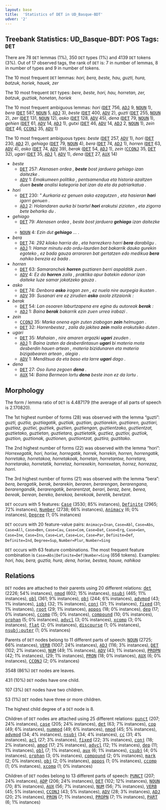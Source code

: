 ```yaml
---
layout: base
title:  'Statistics of DET in UD_Basque-BDT'
udver: '2'
---
```


## Treebank Statistics: UD_Basque-BDT: POS Tags: `DET`

There are 78 `DET` lemmas (1%), 350 `DET` types (1%) and 4139 `DET` tokens (3%).
Out of 17 observed tags, the rank of `DET` is: 7 in number of lemmas, 8 in number of types and 9 in number of tokens.

The 10 most frequent `DET` lemmas: <em>hori, bera, beste, hau, guzti, hura, batzuk, horiek, hauek, zer</em>

The 10 most frequent `DET` types:  <em>bere, beste, hori, hau, horretan, zer, batzuk, guztiak, honetan, horiek</em>

The 10 most frequent ambiguous lemmas: <em>hori</em> (<tt><a href="eu_bdt-pos-DET.html">DET</a></tt> 756, <tt><a href="eu_bdt-pos-ADJ.html">ADJ</a></tt> 9, <tt><a href="eu_bdt-pos-NOUN.html">NOUN</a></tt> 1), <em>bera</em> (<tt><a href="eu_bdt-pos-DET.html">DET</a></tt> 587, <tt><a href="eu_bdt-pos-NOUN.html">NOUN</a></tt> 5, <tt><a href="eu_bdt-pos-ADJ.html">ADJ</a></tt> 3), <em>beste</em> (<tt><a href="eu_bdt-pos-DET.html">DET</a></tt> 400, <tt><a href="eu_bdt-pos-ADV.html">ADV</a></tt> 2), <em>guzti</em> (<tt><a href="eu_bdt-pos-DET.html">DET</a></tt> 255, <tt><a href="eu_bdt-pos-NOUN.html">NOUN</a></tt> 2), <em>zer</em> (<tt><a href="eu_bdt-pos-DET.html">DET</a></tt> 131, <tt><a href="eu_bdt-pos-NOUN.html">NOUN</a></tt> 12), <em>asko</em> (<tt><a href="eu_bdt-pos-DET.html">DET</a></tt> 128, <tt><a href="eu_bdt-pos-ADV.html">ADV</a></tt> 45), <em>dena</em> (<tt><a href="eu_bdt-pos-DET.html">DET</a></tt> 79, <tt><a href="eu_bdt-pos-NOUN.html">NOUN</a></tt> 1), <em>gehien</em> (<tt><a href="eu_bdt-pos-DET.html">DET</a></tt> 61, <tt><a href="eu_bdt-pos-ADV.html">ADV</a></tt> 14, <tt><a href="eu_bdt-pos-ADJ.html">ADJ</a></tt> 1), <em>gutxi</em> (<tt><a href="eu_bdt-pos-DET.html">DET</a></tt> 46, <tt><a href="eu_bdt-pos-ADV.html">ADV</a></tt> 14, <tt><a href="eu_bdt-pos-ADJ.html">ADJ</a></tt> 2, <tt><a href="eu_bdt-pos-NOUN.html">NOUN</a></tt> 1), <em>zein</em> (<tt><a href="eu_bdt-pos-DET.html">DET</a></tt> 46, <tt><a href="eu_bdt-pos-CCONJ.html">CCONJ</a></tt> 35, <tt><a href="eu_bdt-pos-ADV.html">ADV</a></tt> 1)

The 10 most frequent ambiguous types:  <em>beste</em> (<tt><a href="eu_bdt-pos-DET.html">DET</a></tt> 257, <tt><a href="eu_bdt-pos-ADV.html">ADV</a></tt> 1), <em>hori</em> (<tt><a href="eu_bdt-pos-DET.html">DET</a></tt> 230, <tt><a href="eu_bdt-pos-ADJ.html">ADJ</a></tt> 2), <em>gehiago</em> (<tt><a href="eu_bdt-pos-DET.html">DET</a></tt> 79, <tt><a href="eu_bdt-pos-NOUN.html">NOUN</a></tt> 4), <em>bera</em> (<tt><a href="eu_bdt-pos-DET.html">DET</a></tt> 74, <tt><a href="eu_bdt-pos-ADJ.html">ADJ</a></tt> 1), <em>horren</em> (<tt><a href="eu_bdt-pos-DET.html">DET</a></tt> 63, <tt><a href="eu_bdt-pos-ADV.html">ADV</a></tt> 4), <em>asko</em> (<tt><a href="eu_bdt-pos-DET.html">DET</a></tt> 74, <tt><a href="eu_bdt-pos-ADV.html">ADV</a></tt> 39), <em>berak</em> (<tt><a href="eu_bdt-pos-DET.html">DET</a></tt> 54, <tt><a href="eu_bdt-pos-ADJ.html">ADJ</a></tt> 1), <em>zein</em> (<tt><a href="eu_bdt-pos-CCONJ.html">CCONJ</a></tt> 35, <tt><a href="eu_bdt-pos-DET.html">DET</a></tt> 32), <em>ugari</em> (<tt><a href="eu_bdt-pos-DET.html">DET</a></tt> 35, <tt><a href="eu_bdt-pos-ADJ.html">ADJ</a></tt> 1, <tt><a href="eu_bdt-pos-ADV.html">ADV</a></tt> 1), <em>dena</em> (<tt><a href="eu_bdt-pos-DET.html">DET</a></tt> 27, <tt><a href="eu_bdt-pos-AUX.html">AUX</a></tt> 14)


* <em>beste</em>
  * <tt><a href="eu_bdt-pos-DET.html">DET</a></tt> 257: <em>Atenasen ordea , <b>beste</b> bost jarduera gehiago izan daitezke .</em>
  * <tt><a href="eu_bdt-pos-ADV.html">ADV</a></tt> 1: <em>Emakumeen politika , pentsamendua eta historia azaltzen duen <b>beste</b> analisi kategoria bat izan da eta da patriarkatua .</em>
* <em>hori</em>
  * <tt><a href="eu_bdt-pos-DET.html">DET</a></tt> 230: <em>" Aurkaria ez genuen asko ezagutzen , eta hasieran <b>hori</b> igarri genuen .</em>
  * <tt><a href="eu_bdt-pos-ADJ.html">ADJ</a></tt> 2: <em>Holandaren aurka bi txartel <b>hori</b> erakutsi zizioten , eta zigorra bete beharko du .</em>
* <em>gehiago</em>
  * <tt><a href="eu_bdt-pos-DET.html">DET</a></tt> 79: <em>Atenasen ordea , beste bost jarduera <b>gehiago</b> izan daitezke .</em>
  * <tt><a href="eu_bdt-pos-NOUN.html">NOUN</a></tt> 4: <em>Ezin dut <b>gehiago</b> ... .</em>
* <em>bera</em>
  * <tt><a href="eu_bdt-pos-DET.html">DET</a></tt> 74: <em>292 kiloko harria da , eta harrezkero harri <b>bera</b> darabilgu .</em>
  * <tt><a href="eu_bdt-pos-ADJ.html">ADJ</a></tt> 1: <em>Hamar minutu edo ordu-laurden bat bakarrik dauka gurekin egoteko , ez bada gauza arraroren bat gertatzen edo medikua <b>bera</b> nahiko berezia ez bada .</em>
* <em>horren</em>
  * <tt><a href="eu_bdt-pos-DET.html">DET</a></tt> 63: <em>Samaranchek <b>horren</b> guztiaren berri aspalditik zuen .</em>
  * <tt><a href="eu_bdt-pos-ADV.html">ADV</a></tt> 4: <em>Ez da <b>horren</b> zaila , praktika apur batekin edonor izan daiteke luze samar jokatzeko gauza .</em>
* <em>asko</em>
  * <tt><a href="eu_bdt-pos-DET.html">DET</a></tt> 74: <em>Denbora <b>asko</b> iragan zen , ez nuela nire aurpegia ikusten .</em>
  * <tt><a href="eu_bdt-pos-ADV.html">ADV</a></tt> 39: <em>Susanari ere ez zirudien <b>asko</b> axola zitzaionik :</em>
* <em>berak</em>
  * <tt><a href="eu_bdt-pos-DET.html">DET</a></tt> 54: <em>Lan osoaren laburtzapena ere egina du autoreak <b>berak</b> :</em>
  * <tt><a href="eu_bdt-pos-ADJ.html">ADJ</a></tt> 1: <em>Baina <b>berak</b> bakarrik ezin zuen urrea irabazi .</em>
* <em>zein</em>
  * <tt><a href="eu_bdt-pos-CCONJ.html">CCONJ</a></tt> 35: <em>Marka onena egin zuten ziabogan <b>zein</b> helmugan .</em>
  * <tt><a href="eu_bdt-pos-DET.html">DET</a></tt> 32: <em>Horrenbestez , zaila da jakitea <b>zein</b> maila erakutsiko duten .</em>
* <em>ugari</em>
  * <tt><a href="eu_bdt-pos-DET.html">DET</a></tt> 35: <em>Mahaian , nire amaren argazki <b>ugari</b> zeuden .</em>
  * <tt><a href="eu_bdt-pos-ADJ.html">ADJ</a></tt> 1: <em>Baina izaten da desberdintasun <b>ugari</b> bi materia mota desberdin hauen artean , materia bizidunaren eta materia bizigabearen artean , alegia .</em>
  * <tt><a href="eu_bdt-pos-ADV.html">ADV</a></tt> 1: <em>Menditsua da eta baso eta larre <b>ugari</b> dago .</em>
* <em>dena</em>
  * <tt><a href="eu_bdt-pos-DET.html">DET</a></tt> 27: <em>Oso iluna zegoen <b>dena</b> .</em>
  * <tt><a href="eu_bdt-pos-AUX.html">AUX</a></tt> 14: <em>Baina Bermeon lortu <b>dena</b> beste inon ez da lortu .</em>

## Morphology

The form / lemma ratio of `DET` is 4.487179 (the average of all parts of speech is 2.170820).

The 1st highest number of forms (28) was observed with the lemma “guzti”: <em>guzti, guztia, guztiagatik, guztiak, guztian, guztiarekin, guztiaren, guztiari, guztiaz, guztiei, guztiek, guztien, guztiengan, guztientzako, guztientzat, guztietako, guztietan, guztietara, guztietatik, guztiez, guztioi, guztiok, guztion, guztionak, guztionen, guztiontzat, guztira, guztitako</em>.

The 2nd highest number of forms (22) was observed with the lemma “hori”: <em>Horrexegatik, hori, horixe, horregatik, horrek, horrekin, horren, horrengatik, horretako, horretakoa, horretakoak, horretan, horretantxe, horretara, horretarako, horretatik, horretaz, horrexekin, horrexetan, horrez, horrezaz, horri</em>.

The 3rd highest number of forms (21) was observed with the lemma “bera”: <em>bera, beragatik, berak, berarekin, beraren, berarengan, berarengana, berarengandik, berarengatik, berarentzat, berari, beraz, bere, berea, bereak, berean, bereko, berekoa, berekoak, beretik, beretzat</em>.

`DET` occurs with 5 features: <tt><a href="eu_bdt-feat-Case.html">Case</a></tt> (3530; 85% instances), <tt><a href="eu_bdt-feat-Definite.html">Definite</a></tt> (2965; 72% instances), <tt><a href="eu_bdt-feat-Number.html">Number</a></tt> (2738; 66% instances), <tt><a href="eu_bdt-feat-Animacy.html">Animacy</a></tt> (6; 0% instances), <tt><a href="eu_bdt-feat-Degree.html">Degree</a></tt> (1; 0% instances)

`DET` occurs with 20 feature-value pairs: `Animacy=Inan`, `Case=Abl`, `Case=Abs`, `Case=All`, `Case=Ben`, `Case=Cau`, `Case=Com`, `Case=Dat`, `Case=Erg`, `Case=Gen`, `Case=Ine`, `Case=Ins`, `Case=Lat`, `Case=Loc`, `Case=Par`, `Definite=Def`, `Definite=Ind`, `Degree=Sup`, `Number=Plur`, `Number=Sing`

`DET` occurs with 63 feature combinations.
The most frequent feature combination is `Case=Abs|Definite=Def|Number=Sing` (656 tokens).
Examples: <em>hori, hau, bera, guztia, hura, dena, horixe, bestea, hauxe, nahikoa</em>


## Relations

`DET` nodes are attached to their parents using 20 different relations: <tt><a href="eu_bdt-dep-det.html">det</a></tt> (2226; 54% instances), <tt><a href="eu_bdt-dep-nmod.html">nmod</a></tt> (602; 15% instances), <tt><a href="eu_bdt-dep-nsubj.html">nsubj</a></tt> (465; 11% instances), <tt><a href="eu_bdt-dep-obl.html">obl</a></tt> (361; 9% instances), <tt><a href="eu_bdt-dep-obj.html">obj</a></tt> (244; 6% instances), <tt><a href="eu_bdt-dep-advmod.html">advmod</a></tt> (43; 1% instances), <tt><a href="eu_bdt-dep-iobj.html">iobj</a></tt> (32; 1% instances), <tt><a href="eu_bdt-dep-conj.html">conj</a></tt> (31; 1% instances), <tt><a href="eu_bdt-dep-fixed.html">fixed</a></tt> (31; 1% instances), <tt><a href="eu_bdt-dep-root.html">root</a></tt> (29; 1% instances), <tt><a href="eu_bdt-dep-appos.html">appos</a></tt> (18; 0% instances), <tt><a href="eu_bdt-dep-dep.html">dep</a></tt> (17; 0% instances), <tt><a href="eu_bdt-dep-ccomp.html">ccomp</a></tt> (15; 0% instances), <tt><a href="eu_bdt-dep-compound.html">compound</a></tt> (10; 0% instances), <tt><a href="eu_bdt-dep-orphan.html">orphan</a></tt> (5; 0% instances), <tt><a href="eu_bdt-dep-advcl.html">advcl</a></tt> (3; 0% instances), <tt><a href="eu_bdt-dep-xcomp.html">xcomp</a></tt> (3; 0% instances), <tt><a href="eu_bdt-dep-flat.html">flat</a></tt> (2; 0% instances), <tt><a href="eu_bdt-dep-discourse.html">discourse</a></tt> (1; 0% instances), <tt><a href="eu_bdt-dep-nsubj-outer.html">nsubj:outer</a></tt> (1; 0% instances)

Parents of `DET` nodes belong to 11 different parts of speech: <tt><a href="eu_bdt-pos-NOUN.html">NOUN</a></tt> (2725; 66% instances), <tt><a href="eu_bdt-pos-VERB.html">VERB</a></tt> (1007; 24% instances), <tt><a href="eu_bdt-pos-ADJ.html">ADJ</a></tt> (116; 3% instances), <tt><a href="eu_bdt-pos-DET.html">DET</a></tt> (102; 2% instances), <tt><a href="eu_bdt-pos-NUM.html">NUM</a></tt> (49; 1% instances), <tt><a href="eu_bdt-pos-ADV.html">ADV</a></tt> (43; 1% instances), <tt><a href="eu_bdt-pos-PROPN.html">PROPN</a></tt> (42; 1% instances),  (29; 1% instances), <tt><a href="eu_bdt-pos-PRON.html">PRON</a></tt> (18; 0% instances), <tt><a href="eu_bdt-pos-AUX.html">AUX</a></tt> (6; 0% instances), <tt><a href="eu_bdt-pos-CCONJ.html">CCONJ</a></tt> (2; 0% instances)

3548 (86%) `DET` nodes are leaves.

431 (10%) `DET` nodes have one child.

107 (3%) `DET` nodes have two children.

53 (1%) `DET` nodes have three or more children.

The highest child degree of a `DET` node is 8.

Children of `DET` nodes are attached using 25 different relations: <tt><a href="eu_bdt-dep-punct.html">punct</a></tt> (207; 24% instances), <tt><a href="eu_bdt-dep-case.html">case</a></tt> (205; 24% instances), <tt><a href="eu_bdt-dep-det.html">det</a></tt> (63; 7% instances), <tt><a href="eu_bdt-dep-cop.html">cop</a></tt> (49; 6% instances), <tt><a href="eu_bdt-dep-nummod.html">nummod</a></tt> (49; 6% instances), <tt><a href="eu_bdt-dep-nmod.html">nmod</a></tt> (45; 5% instances), <tt><a href="eu_bdt-dep-advmod.html">advmod</a></tt> (34; 4% instances), <tt><a href="eu_bdt-dep-nsubj.html">nsubj</a></tt> (34; 4% instances), <tt><a href="eu_bdt-dep-cc.html">cc</a></tt> (31; 4% instances), <tt><a href="eu_bdt-dep-acl.html">acl</a></tt> (27; 3% instances), <tt><a href="eu_bdt-dep-fixed.html">fixed</a></tt> (22; 3% instances), <tt><a href="eu_bdt-dep-conj.html">conj</a></tt> (18; 2% instances), <tt><a href="eu_bdt-dep-amod.html">amod</a></tt> (17; 2% instances), <tt><a href="eu_bdt-dep-advcl.html">advcl</a></tt> (12; 1% instances), <tt><a href="eu_bdt-dep-dep.html">dep</a></tt> (11; 1% instances), <tt><a href="eu_bdt-dep-obl.html">obl</a></tt> (7; 1% instances), <tt><a href="eu_bdt-dep-aux.html">aux</a></tt> (6; 1% instances), <tt><a href="eu_bdt-dep-csubj.html">csubj</a></tt> (4; 0% instances), <tt><a href="eu_bdt-dep-orphan.html">orphan</a></tt> (3; 0% instances), <tt><a href="eu_bdt-dep-compound.html">compound</a></tt> (2; 0% instances), <tt><a href="eu_bdt-dep-mark.html">mark</a></tt> (2; 0% instances), <tt><a href="eu_bdt-dep-obj.html">obj</a></tt> (2; 0% instances), <tt><a href="eu_bdt-dep-appos.html">appos</a></tt> (1; 0% instances), <tt><a href="eu_bdt-dep-ccomp.html">ccomp</a></tt> (1; 0% instances), <tt><a href="eu_bdt-dep-xcomp.html">xcomp</a></tt> (1; 0% instances)

Children of `DET` nodes belong to 13 different parts of speech: <tt><a href="eu_bdt-pos-PUNCT.html">PUNCT</a></tt> (207; 24% instances), <tt><a href="eu_bdt-pos-ADP.html">ADP</a></tt> (206; 24% instances), <tt><a href="eu_bdt-pos-DET.html">DET</a></tt> (102; 12% instances), <tt><a href="eu_bdt-pos-NOUN.html">NOUN</a></tt> (70; 8% instances), <tt><a href="eu_bdt-pos-AUX.html">AUX</a></tt> (56; 7% instances), <tt><a href="eu_bdt-pos-NUM.html">NUM</a></tt> (56; 7% instances), <tt><a href="eu_bdt-pos-VERB.html">VERB</a></tt> (45; 5% instances), <tt><a href="eu_bdt-pos-CCONJ.html">CCONJ</a></tt> (43; 5% instances), <tt><a href="eu_bdt-pos-ADV.html">ADV</a></tt> (28; 3% instances), <tt><a href="eu_bdt-pos-ADJ.html">ADJ</a></tt> (20; 2% instances), <tt><a href="eu_bdt-pos-PRON.html">PRON</a></tt> (7; 1% instances), <tt><a href="eu_bdt-pos-PROPN.html">PROPN</a></tt> (7; 1% instances), <tt><a href="eu_bdt-pos-PART.html">PART</a></tt> (6; 1% instances)

